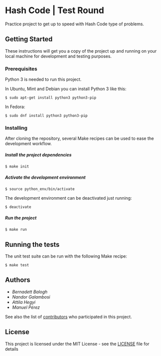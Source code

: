# Hash Code | Test Round

Practice project to get up to speed with Hash Code type of problems.

## Getting Started

These instructions will get you a copy of the project up and running on your local machine for development and testing purposes.

### Prerequisites

Python 3 is needed to run this project.

In Ubuntu, Mint and Debian you can install Python 3 like this:

    $ sudo apt-get install python3 python3-pip

In Fedora:

    $ sudo dnf install python3 python3-pip


### Installing

After cloning the repository, several Make recipes can be used to ease the development workflow.

##### Install the project dependencies

    $ make init

##### Activate the development environment

    $ source python_env/bin/activate

The development environment can be deactivated just running:

    $ deactivate

##### Run the project

    $ make run

## Running the tests

The unit test suite can be run with the following Make recipe:

    $ make test

## Authors

* *Bernadett Balogh*
* *Nandor Galambosi*
* *Attila Hegyi*
* *Manuel Pérez*

See also the list of [contributors](https://github.com/manupm87/hashcode-palinkoders-2018/contributors) who participated in this project.

## License

This project is licensed under the MIT License - see the [LICENSE](LICENSE) file for details
